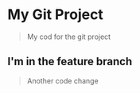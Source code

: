 # My Git Project

> My cod for the git project

## I'm in the feature branch

> Another code change
